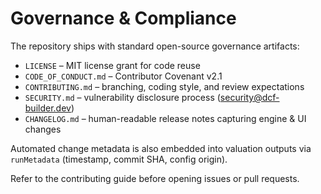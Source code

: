 ﻿# Governance & Compliance

The repository ships with standard open-source governance artifacts:

- `LICENSE` – MIT license grant for code reuse
- `CODE_OF_CONDUCT.md` – Contributor Covenant v2.1
- `CONTRIBUTING.md` – branching, coding style, and review expectations
- `SECURITY.md` – vulnerability disclosure process (security@dcf-builder.dev)
- `CHANGELOG.md` – human-readable release notes capturing engine & UI changes

Automated change metadata is also embedded into valuation outputs via `runMetadata` (timestamp, commit SHA, config origin).

Refer to the contributing guide before opening issues or pull requests.
